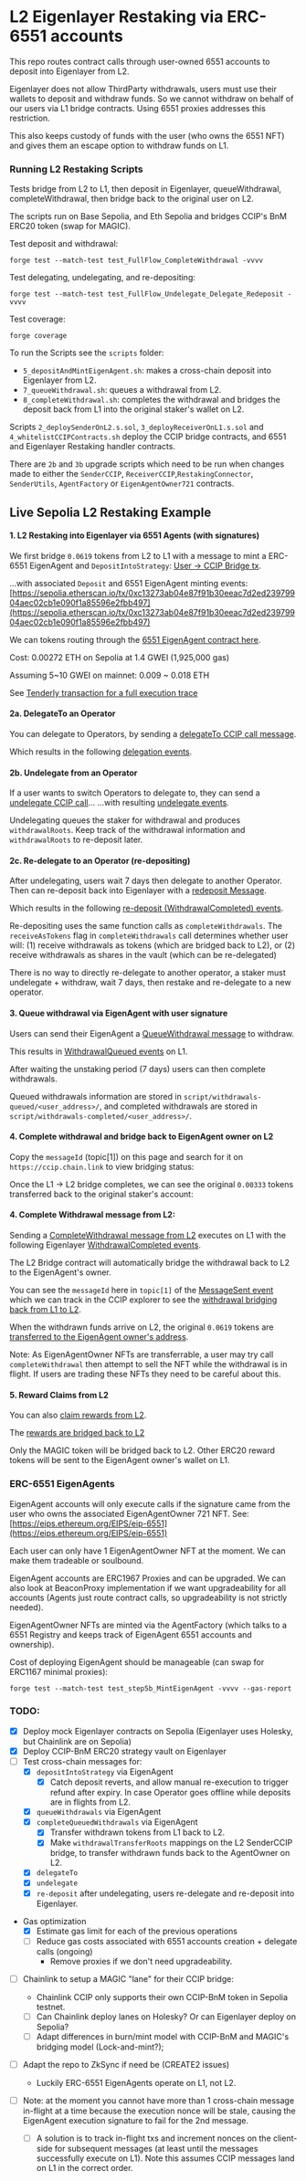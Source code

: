 # L2 Eigenlayer Restaking via ERC-6551 accounts

This repo routes contract calls through user-owned 6551 accounts to deposit into Eigenlayer from L2.

Eigenlayer does not allow ThirdParty withdrawals, users must use their wallets to deposit and withdraw funds. So we cannot withdraw on behalf of our users via L1 bridge contracts. Using 6551 proxies addresses this restriction.

This also keeps custody of funds with the user (who owns the 6551 NFT) and gives them an escape option to withdraw funds on L1.


### Running L2 Restaking Scripts

Tests bridge from L2 to L1, then deposit in Eigenlayer, queueWithdrawal, completeWithdrawal, then bridge back to the original user on L2.

The scripts run on Base Sepolia, and Eth Sepolia and bridges CCIP's BnM ERC20 token (swap for MAGIC).

Test deposit and withdrawal:
```
forge test --match-test test_FullFlow_CompleteWithdrawal -vvvv
```

Test delegating, undelegating, and re-depositing:
```
forge test --match-test test_FullFlow_Undelegate_Delegate_Redeposit -vvvv
```

Test coverage:
```
forge coverage
```


To run the Scripts see the `scripts` folder:
- `5_depositAndMintEigenAgent.sh`: makes a cross-chain deposit into Eigenlayer from L2.
- `7_queueWithdrawal.sh`: queues a withdrawal from L2.
- `8_completeWithdrawal.sh`: completes the withdrawal and bridges the deposit back from L1 into the original staker's wallet on L2.

Scripts `2_deploySenderOnL2.s.sol`, `3_deployReceiverOnL1.s.sol` and `4_whitelistCCIPContracts.sh` deploy the CCIP bridge contracts, and 6551 and Eigenlayer Restaking handler contracts.

There are `2b` and `3b` upgrade scripts which need to be run when changes made to either the `SenderCCIP`, `ReceiverCCIP`,`RestakingConnector`, `SenderUtils`, `AgentFactory` or `EigenAgentOwner721` contracts.




## Live Sepolia L2 Restaking Example

#### 1.  L2 Restaking into Eigenlayer via 6551 Agents (with signatures)

We first bridge `0.0619` tokens from L2 to L1 with a message to mint a ERC-6551 EigenAgent and  `DepositIntoStrategy`:
[User -> CCIP Bridge tx](https://ccip.chain.link/msg/0x5e37d8f0b80d3c489fb8fcc5bd00d761b47eeee214e3b06cb564484a9841914d).

...with associated `Deposit` and 6551 EigenAgent minting events:
[https://sepolia.etherscan.io/tx/0xc13273ab04e87f91b30eeac7d2ed23979904aec02cb1e090f1a85596e2fbb497](https://sepolia.etherscan.io/tx/0xc13273ab04e87f91b30eeac7d2ed23979904aec02cb1e090f1a85596e2fbb497)


We can tokens routing through the [6551 EigenAgent contract here](https://sepolia.etherscan.io/address/0x2fd5589daa0eb790b9237a300479924f9023efef#tokentxns).


Cost: 0.00272 ETH on Sepolia at 1.4 GWEI
(1,925,000 gas)

Assuming 5~10 GWEI on mainnet: 0.009 ~ 0.018 ETH

See [Tenderly transaction for a full execution trace](https://dashboard.tenderly.co/tx/sepolia/0xc13273ab04e87f91b30eeac7d2ed23979904aec02cb1e090f1a85596e2fbb497)


#### 2a. DelegateTo an Operator

You can delegate to Operators, by sending a [delegateTo CCIP call message](https://ccip.chain.link/msg/0x952b6d0e36dd9121ab7e0142f916d562c933fb3a5b2268ec7f87d355a709c482).

Which results in the following [delegation events](https://sepolia.etherscan.io/tx/0xe9d1e9a6c5571e147858beb60909a74ee5b9463ae7601ce76093341b28a77686#eventlog).


#### 2b. Undelegate from an Operator

If a user wants to switch Operators to delegate to, they can send a [undelegate CCIP call](https://ccip.chain.link/msg/0xd88d55c9b01de1eaa64fedc123358191cd863de08e7784701d7268120249c25d)...
...with resulting [undelegate events](https://sepolia.etherscan.io/tx/0x0220fa337ca1fc33de0048bb7f0b15dd5ca3ae56efe7a45cab336d72745df5f1).

Undelegating queues the staker for withdrawal and produces `withdrawalRoots`.
Keep track of the withdrawal information and `withdrawalRoots` to re-deposit later.


#### 2c. Re-delegate to an Operator (re-depositing)

After undelegating, users wait 7 days then delegate to another Operator.
Then can re-deposit back into Eigenlayer with a [redeposit Message](https://ccip.chain.link/msg/0x539643e769b7e975ac3c7109fbac5350e73974d5e8f7c9dd2161be7d119fa4f0).

Which results in the following [re-deposit (WithdrawalCompleted) events](https://sepolia.etherscan.io/tx/0x52b5b3dda3975771524072c4d2762a768550faec69c6f6f8067a23af79f47a7c).

Re-depositing uses the same function calls as `completeWithdrawals`.
The `receiveAsTokens` flag in `completeWithdrawals` call determines whether user will:
(1) receive withdrawals as tokens (which are bridged back to L2), or
(2) receive withdrawals as shares in the vault (which can be re-delegated)

There is no way to directly re-delegate to another operator, a staker must undelegate + withdraw, wait 7 days, then restake and re-delegate to a new operator.


#### 3. Queue withdrawal via EigenAgent with user signature

Users can send their EigenAgent a [QueueWithdrawal message](https://ccip.chain.link/msg/0x10a92b6dd245be98abc86ffa9e1192b201533c828763ecb94bffd3d2213ec165) to withdraw.

This results in [WithdrawalQueued events](https://sepolia.etherscan.io/tx/0x41a6ba16229e2bd0e9db2f9bd632139a9db4c0d6952dadb2812420a55e0bd215#eventlog) on L1.


After waiting the unstaking period (7 days) users can then complete withdrawals.

Queued withdrawals information are stored in `script/withdrawals-queued/<user_address>/`, and completed withdrawals are stored in `script/withdrawals-completed/<user_address>/`.



#### 4. Complete withdrawal and bridge back to EigenAgent owner on L2




Copy the `messageId` (topic[1]) on this page and search for it on `https://ccip.chain.link` to view  bridging status:
[]()

Once the L1 -> L2 bridge completes, we can see the original `0.00333` tokens transferred back to the original staker's account:
[]()



#### 4. Complete Withdrawal message from L2:

Sending a [CompleteWithdrawal message from L2](https://ccip.chain.link/msg/0x6d8674ca7afaf314f69c17faffe178ac897d822f897d5aeea101c1c9ee97afca) executes on L1 with the following Eigenlayer [WithdrawalCompleted events](https://sepolia.etherscan.io/tx/0xcadc91261a481bf82759face86821e77f6422c86ae01bf9cc4663dca73760f3a).

The L2 Bridge contract will automatically bridge the withdrawal back to L2 to the EigenAgent's owner.

You can see the `messageId` here in `topic[1]` of the [MessageSent event](https://sepolia.etherscan.io/tx/0xcadc91261a481bf82759face86821e77f6422c86ae01bf9cc4663dca73760f3a#eventlog#115) which we can track in the CCIP explorer to see the [withdrawal bridging back from L1 to L2](https://ccip.chain.link/msg/0xf7f7b36465f640cad874fa7379757ff2ca42f513186db0a5218b5526f0ca5bec).

When the withdrawn funds arrive on L2, the original `0.0619` tokens are [transferred to the EigenAgent owner's address](https://sepolia.basescan.org/tx/0xa6d2a4f2166c32b9d1f37a4b87d222b436405f546277c13525b02ea35f03b881).


Note: As EigenAgentOwner NFTs are transferrable, a user may try call `completeWithdrawal` then attempt to sell the NFT while the withdrawal is in flight. If users are trading these NFTs they need to be careful about this.


#### 5. Reward Claims from L2

You can also [claim rewards from L2](https://ccip.chain.link/msg/0xf4b4e2ca7753f29f363c2566011d090ab39259890ef965e6ab163b83469053b5).

The [rewards are bridged back to L2](https://ccip.chain.link/msg/0x1eb6bbbc8080f30b516d5a0194e25a2c3fdbe6bff9fba207179e84b4aa20feee)


Only the MAGIC token will be bridged back to L2. Other ERC20 reward tokens will be sent to the EigenAgent owner's wallet on L1.



### ERC-6551 EigenAgents

EigenAgent accounts will only execute calls if the signature came from the user who owns the associated EigenAgentOwner 721 NFT.
See: [https://eips.ethereum.org/EIPS/eip-6551](https://eips.ethereum.org/EIPS/eip-6551)

Each user can only have 1 EigenAgentOwner NFT at the moment. We can make them tradeable or soulbound.

EigenAgent accounts are ERC1967 Proxies and can be upgraded. We can also look at BeaconProxy implementation if we want upgradeability for all accounts (Agents just route contract calls, so upgradeability is not strictly needed).

EigenAgentOwner NFTs are minted via the AgentFactory (which talks to a 6551 Registry and keeps track of EigenAgent 6551 accounts and ownership).

Cost of deploying EigenAgent should be manageable (can swap for ERC1167 minimal proxies):
```
forge test --match-test test_step5b_MintEigenAgent -vvvv --gas-report
```


### TODO:
- [x] Deploy mock Eigenlayer contracts on Sepolia (Eigenlayer uses Holesky, but Chainlink are on Sepolia)
- [x] Deploy CCIP-BnM ERC20 strategy vault on Eigenlayer
- [ ] Test cross-chain messages for:
    - [x] `depositIntoStrategy` via EigenAgent
        - [x] Catch deposit reverts, and allow manual re-execution to trigger refund after expiry. In case Operator goes offline while deposits are in flights from L2.
    - [x] `queueWithdrawals` via EigenAgent
    - [x] `completeQueuedWithdrawals` via EigenAgent
        - [x] Transfer withdrawn tokens from L1 back to L2.
        - [x] Make `withdrawalTransferRoots` mappings on the L2 SenderCCIP bridge, to transfer withdrawn funds back to the AgentOwner on L2.
    - [x] `delegateTo`
    - [x] `undelegate`
    - [x] `re-deposit` after undelegating, users re-delegate and re-deposit into Eigenlayer.

- Gas optimization
    - [x] Estimate gas limit for each of the previous operations
    - [ ] Reduce gas costs associated with 6551 accounts creation + delegate calls (ongoing)
        - Remove proxies if we don't need upgradeability.

- [ ] Chainlink to setup a MAGIC "lane" for their CCIP bridge:
    - Chainlink CCIP only supports their own CCIP-BnM token in Sepolia testnet.
    - [ ] Can Chainlink deploy lanes on Holesky? Or can Eigenlayer deploy on Sepolia?
    - [ ] Adapt differences in burn/mint model with CCIP-BnM and MAGIC's bridging model (Lock-and-mint?);

- [ ] Adapt the repo to ZkSync if need be (CREATE2 issues)
    - Luckily ERC-6551 EigenAgents operate on L1, not L2.

- [ ] Note: at the moment you cannot have more than 1 cross-chain message in-flight at a time because the execution nonce will be stale, causing the EigenAgent execution signature to fail for the 2nd message.
    - [ ] A solution is to track in-flight txs and increment nonces on the client-side for subsequent messages (at least until the messages successfully execute on L1). Note this assumes CCIP messages land on L1 in the correct order.


